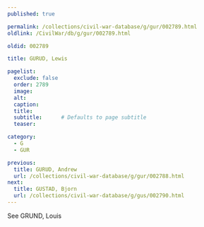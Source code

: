 ```yaml
---
published: true

permalink: /collections/civil-war-database/g/gur/002789.html
oldlink: /CivilWar/db/g/gur/002789.html

oldid: 002789

title: GURUD, Lewis

pagelist:
  exclude: false
  order: 2789
  image: 
  alt:
  caption:
  title:
  subtitle:      # Defaults to page subtitle
  teaser:

category: 
  - G 
  - GUR

previous:
  title: GURUD, Andrew
  url: /collections/civil-war-database/g/gur/002788.html  
next:
  title: GUSTAD, Bjorn
  url: /collections/civil-war-database/g/gus/002790.html   
---
```

See GRUND, Louis